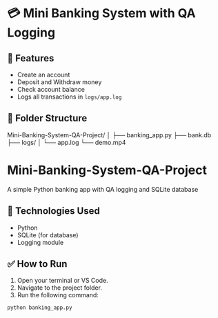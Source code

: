 # 💳 Mini Banking System with QA Logging

## 🚀 Features
- Create an account
- Deposit and Withdraw money
- Check account balance
- Logs all transactions in `logs/app.log`

## 📂 Folder Structure
Mini-Banking-System-QA-Project/
│
├── banking_app.py
├── bank.db
├── logs/
│ └── app.log
└── demo.mp4

# Mini-Banking-System-QA-Project
A simple Python banking app with QA logging and SQLite database


## 🔧 Technologies Used
- Python
- SQLite (for database)
- Logging module

## ✅ How to Run

1. Open your terminal or VS Code.
2. Navigate to the project folder.
3. Run the following command:

```bash
python banking_app.py


